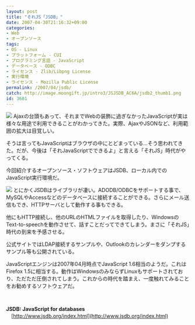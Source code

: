 ```yaml
---
layout: post
title: "それJS「JSDB」"
date: 2007-04-30T21:16:32+09:00
categories:
- Web
- オープンソース
tags: 
- OS - Linux
- プラットフォーム - CUI
- プログラミング言語 - JavaScript
- データベース - ODBC
- ライセンス - Zlib/Libpng License
- 実行環境
- ライセンス - Mozilla Public License
permalink: /2007/04/jsdb/
catch: http://image.moongift.jp/intro3/JSJSDB_AC6A/jsdb2_thumb1.png
id: 3601
---
```

[![](http://image.moongift.jp/intro3/JSJSDB_AC6A/jsdb1_thumb1.png)](http://image.moongift.jp/intro3/JSJSDB_AC6A/jsdb13.png) Ajaxの台頭もあって、それまでWebの装飾に過ぎなかったJavaScriptが実は様々な用途で利用できることがわかってきた。実際、AjaxやJSONなど、利用範囲の拡大は目覚しい。

 

そうは言ってもJavaScriptはブラウザの中にとどまっている…そう思われてきた。だが、今後は「それJavaScriptでできるよ」と言える「それJS」時代がやってくる。

 

今回紹介するオープンソース・ソフトウェアはJSDB、ローカル内でのJavaScript実行環境だ。

<!--more--> 

[![](http://image.moongift.jp/intro3/JSJSDB_AC6A/jsdb2_thumb1.png)](http://image.moongift.jp/intro3/JSJSDB_AC6A/jsdb23.png) とにかくJSDBはライブラリが凄い。ADODB/ODBCをサポートする事で、MySQLやAccessなどのデータベースに接続することができる。さらにメール送信もでき、HTTPサーバとして動作する事もできる。

 

他にもHTTP接続し、他のURLのHTMLファイルを取得したり、WindowsのText-to-speechを動作させて、話すことだってできてしまう。まさに「それJS」時代の到来を予感させる。

 

公式サイトではLDAP接続するサンプルや、Outlookのカレンダーをダンプするサンプル等も公開されている。

 

JavaScriptエンジンは2007年04月時点でJavaScript 1.6相当のようだ。これはFirefox 1.5に相当する。動作はWindowsのみならずLinuxもサポートされており、ただただ圧倒されてしまう。これからの時代を踏まえ、一度触れてみることをお勧めするソフトウェアだ。

 

&nbsp;

 

**JSDB: JavaScript for databases**  
　[http://www.jsdb.org/index.html](http://www.jsdb.org/index.html)

